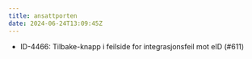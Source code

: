 ```yaml
---
title: ansattporten
date: 2024-06-24T13:09:45Z
---
```

- ID-4466: Tilbake-knapp i feilside for integrasjonsfeil mot eID (#611)

